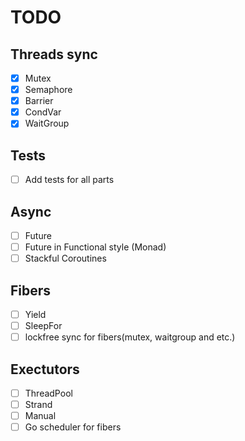 # TODO

## Threads sync

- [x] Mutex
- [x] Semaphore
- [x] Barrier
- [x] CondVar
- [x] WaitGroup

## Tests
- [ ] Add tests for all parts

## Async
- [ ] Future
- [ ] Future in Functional style (Monad)
- [ ] Stackful Coroutines

## Fibers
- [ ] Yield
- [ ] SleepFor
- [ ] lockfree sync for fibers(mutex, waitgroup and etc.)

## Exectutors
- [ ] ThreadPool
- [ ] Strand
- [ ] Manual
- [ ] Go scheduler for fibers
